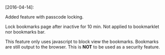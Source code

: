 [2016-04-14]:

Added feature with passcode locking.

Lock bookmarks page after inactive for 10 min. Not applied to bookmarklet nor bookmarks bar.

This feature only uses javascript to block view the bookmarks. Bookmarks are still output to the browser. This is **NOT** to be used as a security feature.
